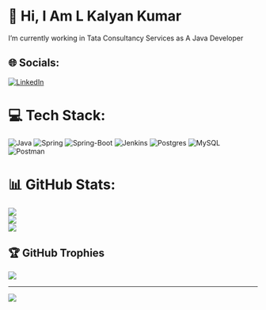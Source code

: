 # 💫 Hi, I Am L Kalyan Kumar 
I’m currently working in Tata Consultancy Services as A Java Developer


## 🌐 Socials:
[![LinkedIn](https://img.shields.io/badge/LinkedIn-%230077B5.svg?logo=linkedin&logoColor=white)](https://linkedin.com/in/https://www.linkedin.com/in/lkalyankumar) 

# 💻 Tech Stack:
![Java](https://img.shields.io/badge/java-%23ED8B00.svg?style=for-the-badge&logo=openjdk&logoColor=white) ![Spring](https://img.shields.io/badge/spring-%236DB33F.svg?style=for-the-badge&logo=spring&logoColor=white) ![Spring-Boot](https://img.shields.io/badge/springBOOT-%236DB33F.svg?style=for-the-badge&logo=spring-boot&logoColor=white) ![Jenkins](https://img.shields.io/badge/jenkins-%232C5263.svg?style=for-the-badge&logo=jenkins&logoColor=white) ![Postgres](https://img.shields.io/badge/postgres-%23316192.svg?style=for-the-badge&logo=postgresql&logoColor=white) ![MySQL](https://img.shields.io/badge/mysql-4479A1.svg?style=for-the-badge&logo=mysql&logoColor=white) ![Postman](https://img.shields.io/badge/Postman-FF6C37?style=for-the-badge&logo=postman&logoColor=white) 
# 📊 GitHub Stats:
![](https://github-readme-stats.vercel.app/api?username=lkalyankumar&theme=dark&hide_border=false&include_all_commits=false&count_private=false)<br/>
![](https://github-readme-streak-stats.herokuapp.com/?user=lkalyankumar&theme=dark&hide_border=false)<br/>
![](https://github-readme-stats.vercel.app/api/top-langs/?username=lkalyankumar&theme=dark&hide_border=false&include_all_commits=false&count_private=false&layout=compact)

## 🏆 GitHub Trophies
![](https://github-profile-trophy.vercel.app/?username=lkalyankumar&theme=radical&no-frame=false&no-bg=true&margin-w=4)

---
[![](https://visitcount.itsvg.in/api?id=lkalyankumar&icon=0&color=0)](https://visitcount.itsvg.in)

<!-- Proudly created with GPRM ( https://gprm.itsvg.in ) -->
